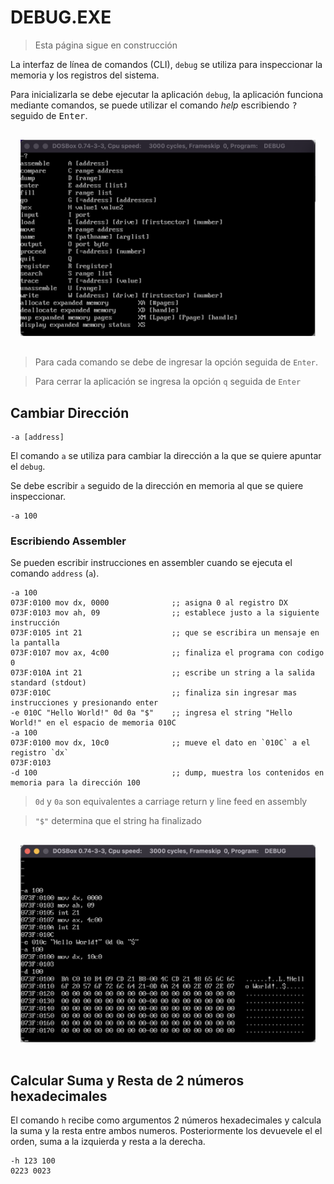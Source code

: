 # DEBUG.EXE

> Esta página sigue en construcción

La interfaz de línea de comandos (CLI), `debug` se utiliza para inspeccionar la
memoria y los registros del sistema.

Para inicializarla se debe ejecutar la aplicación `debug`, la aplicación
funciona mediante comandos, se puede utilizar el comando _help_ escribiendo
<kbd>?</kbd> seguido de <kbd>Enter</kbd>.

<div style="padding: 1rem">
  <img src="images/debug_help.png" />
</div>

> Para cada comando se debe de ingresar la opción seguida de `Enter`.

> Para cerrar la aplicación se ingresa la opción `q` seguida de `Enter`

## Cambiar Dirección

```
-a [address]
```

El comando `a` se utiliza para cambiar la dirección a la que se quiere apuntar
el `debug`.

Se debe escribir `a` seguido de la dirección en memoria al que se quiere
inspeccionar.

```
-a 100
```

### Escribiendo Assembler

Se pueden escribir instrucciones en assembler cuando se ejecuta el comando
`address` (`a`).

```assembly
-a 100
073F:0100 mov dx, 0000              ;; asigna 0 al registro DX
073F:0103 mov ah, 09                ;; establece justo a la siguiente instrucción 
073F:0105 int 21                    ;; que se escribira un mensaje en la pantalla
073F:0107 mov ax, 4c00              ;; finaliza el programa con codigo 0
073F:010A int 21                    ;; escribe un string a la salida standard (stdout)
073F:010C                           ;; finaliza sin ingresar mas instrucciones y presionando enter
-e 010C "Hello World!" 0d 0a "$"    ;; ingresa el string "Hello World!" en el espacio de memoria 010C
-a 100
073F:0100 mov dx, 10c0              ;; mueve el dato en `010C` a el registro `dx`
073F:0103
-d 100                              ;; dump, muestra los contenidos en memoria para la dirección 100
```

> `0d` y `0a` son equivalentes a carriage return y line feed en assembly

> `"$"` determina que el string ha finalizado

<div style="padding: 1rem">
  <img src="images/debug_hello_world.png" />
</div>

## Calcular Suma y Resta de 2 números hexadecimales

El comando `h` recibe como argumentos 2 números hexadecimales y calcula
la suma y la resta entre ambos numeros. Posteriormente los devuevele el
el orden, suma a la izquierda y resta a la derecha.

```
-h 123 100
0223 0023
```
